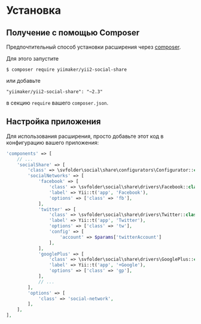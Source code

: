 Установка
=========

## Получение с помощью Composer

Предпочтительный способ установки расширения через [composer](http://getcomposer.org/download/).

Для этого запустите

```
$ composer require yiimaker/yii2-social-share
```

или добавьте

```
"yiimaker/yii2-social-share": "~2.3"
```

в секцию `require` вашего `composer.json`.

## Настройка приложения

Для использования расширения, просто добавьте этот код в конфигурацию вашего приложения:

```php
'components' => [
    // ...
    'socialShare' => [
        'class' => \svfolder\social\share\configurators\Configurator::class,
        'socialNetworks' => [
            'facebook' => [
                'class' => \svfolder\social\share\drivers\Facebook::class,
                'label' => Yii::t('app', 'Facebook'),
                'options' => ['class' => 'fb'],
            ],
            'twitter' => [
                'class' => \svfolder\social\share\drivers\Twitter::class,
                'label' => Yii::t('app', 'Twitter'),
                'options' => ['class' => 'tw'],
                'config' => [
                    'account' => $params['twitterAccount']
                ],
            ],
            'googlePlus' => [
                'class' => \svfolder\social\share\drivers\GooglePlus::class,
                'label' => Yii::t('app', '+Google'),
                'options' => ['class' => 'gp'],
            ],
            // ...
        ],
        'options' => [
            'class' => 'social-network',
        ],
    ],
],
```
